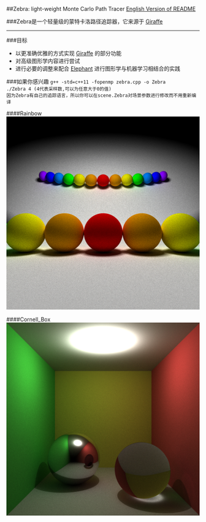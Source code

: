 ##Zebra: light-weight Monte Carlo Path Tracer
[English Version of README](./README.en.md)

###Zebra是一个轻量级的蒙特卡洛路径追踪器，它来源于 [Giraffe](https://www.github.com/UncP/Giraffe)

***

###目标
* 以更准确优雅的方式实现 [Giraffe](https://www.github.com/UncP/Giraffe) 的部分功能
* 对高级图形学内容进行尝试
* 进行必要的调整来配合 [Elephant](https://www.github.com/UncP/Elephant) 进行图形学与机器学习相结合的实践

###如果你感兴趣
`g++ -std=c++11 -fopenmp zebra.cpp -o Zebra`  
`./Zebra 4 (4代表采样数,可以为任意大于0的值)`  
`因为Zebra有自己的追踪语言，所以你可以在scene.Zebra对场景参数进行修改而不用重新编译`


####Rainbow
![](./image/rainbow.png)

####Cornell_Box
![](./image/box.png)
